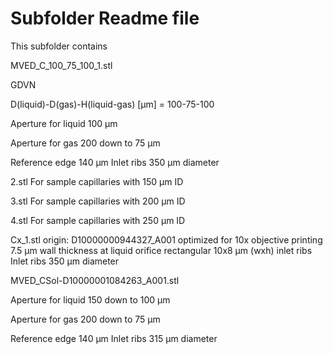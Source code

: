 # Subfolder Readme file
This subfolder contains

MVED_C_100_75_100_1.stl

GDVN

D(liquid)-D(gas)-H(liquid-gas) [µm] 
= 100-75-100

Aperture for liquid
100 µm

Aperture for gas
200 down to 75 µm

Reference edge 140 µm
Inlet ribs 350 µm diameter

2.stl 
For sample capillaries with 150 µm ID

3.stl 
For sample capillaries with 200 µm ID

4.stl 
For sample capillaries with 250 µm ID



Cx_1.stl
origin: D10000000944327_A001
optimized for 10x objective printing
7.5 µm wall thickness at liquid orifice
rectangular 10x8 µm (wxh) inlet ribs
Inlet ribs 350 µm diameter



MVED_CSol-D10000001084263_A001.stl

Aperture for liquid
150 down to 100 µm

Aperture for gas
200 down to 75 µm

Reference edge 140 µm
Inlet ribs 315 µm diameter





